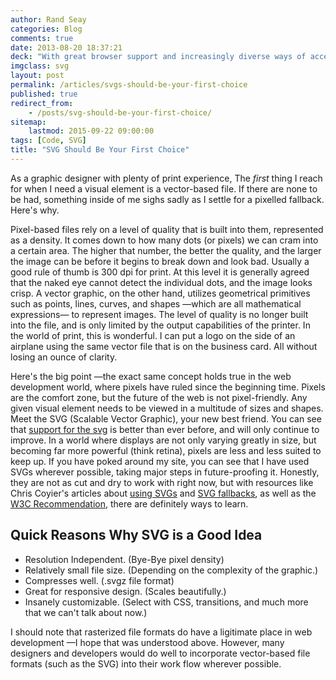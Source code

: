 ```yaml
---
author: Rand Seay
categories: Blog
comments: true
date: 2013-08-20 18:37:21
deck: "With great browser support and increasingly diverse ways of accessing the web, you can stop worrying about the quality of your graphics by using SVG."
imgclass: svg
layout: post
permalink: /articles/svgs-should-be-your-first-choice
published: true
redirect_from:
    - /posts/svg-should-be-your-first-choice/
sitemap:
    lastmod: 2015-09-22 09:00:00
tags: [Code, SVG]
title: "SVG Should Be Your First Choice"
---
```


As a graphic designer with plenty of print experience, The *first* thing I reach for when I need a visual element is a vector-based file. If there are none to be had, something inside of me sighs sadly as I settle for a pixelled fallback<!--more-->. Here's why.

Pixel-based files rely on a level of quality that is built into them, represented as a density. It comes down to how many dots (or pixels) we can cram into a certain area. The higher that number, the better the quality, and the larger the image can be before it begins to break down and look bad. Usually a good rule of thumb is 300 dpi for print. At this level it is generally agreed that the naked eye cannot detect the individual dots, and the image looks crisp. A vector graphic, on the other hand, utilizes geometrical primitives such as points, lines, curves, and shapes &mdash;which are all mathematical expressions&mdash; to represent images. The level of quality is no longer built into the file, and is only limited by the output capabilities of the printer. In the world of print, this is wonderful. I can put a logo on the side of an airplane using the same vector file that is on the business card. All without losing an ounce of clarity.

Here's the big point &mdash;the exact same concept holds true in the web development world, where pixels have ruled since the beginning time. Pixels are the comfort zone, but the future of the web is not pixel-friendly. Any given visual element needs to be viewed in a multitude of sizes and shapes. Meet the SVG (Scalable Vector Graphic), your new best friend. You can see that [support for the svg](http://caniuse.com/svg) is better than ever before, and will only continue to improve. In a world where displays are not only varying greatly in size, but becoming far more powerful (think retina), pixels are less and less suited to keep up. If you have poked around my site, you can see that I have used SVGs wherever possible, taking major steps in future-proofing it. Honestly, they are not as cut and dry to work with right now, but with resources like Chris Coyier's articles about [using SVGs](http://css-tricks.com/using-svg/) and [SVG fallbacks](http://css-tricks.com/svg-fallbacks/), as well as the [W3C Recommendation](http://www.w3.org/TR/SVG/Overview.html), there are definitely ways to learn.

## Quick Reasons Why SVG is a Good Idea

- Resolution Independent. (Bye-Bye pixel density)
- Relatively small file size. (Depending on the complexity of the graphic.)
- Compresses well. (.svgz file format)
- Great for responsive design. (Scales beautifully.)
- Insanely customizable. (Select with CSS, transitions, and much more that we can't talk about now.)

I should note that rasterized file formats do have a ligitimate place in web development &mdash;I hope that was understood above. However, many designers and developers would do well to incorporate vector-based file formats (such as the SVG) into their work flow wherever possible.
